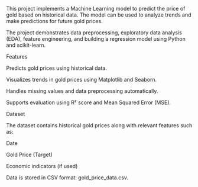 This project implements a Machine Learning model to predict the price of gold based on historical data. The model can be used to analyze trends and make predictions for future gold prices.

The project demonstrates data preprocessing, exploratory data analysis (EDA), feature engineering, and building a regression model using Python and scikit-learn.

Features

Predicts gold prices using historical data.

Visualizes trends in gold prices using Matplotlib and Seaborn.

Handles missing values and data preprocessing automatically.

Supports evaluation using R² score and Mean Squared Error (MSE).

Dataset

The dataset contains historical gold prices along with relevant features such as:

Date

Gold Price (Target)

Economic indicators (if used)

Data is stored in CSV format: gold_price_data.csv.

